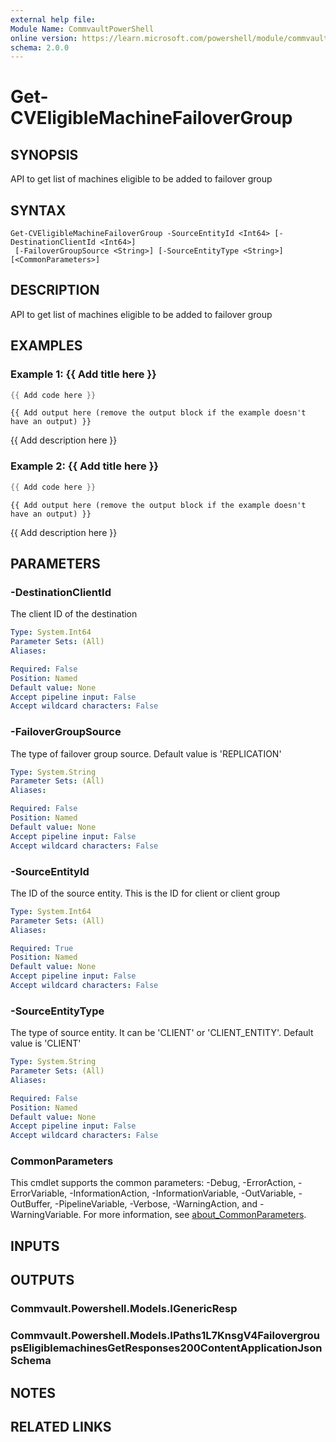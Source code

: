 ```yaml
---
external help file:
Module Name: CommvaultPowerShell
online version: https://learn.microsoft.com/powershell/module/commvaultpowershell/get-cveligiblemachinefailovergroup
schema: 2.0.0
---
```


# Get-CVEligibleMachineFailoverGroup

## SYNOPSIS
API to get list of machines eligible to be added to failover group

## SYNTAX

```
Get-CVEligibleMachineFailoverGroup -SourceEntityId <Int64> [-DestinationClientId <Int64>]
 [-FailoverGroupSource <String>] [-SourceEntityType <String>] [<CommonParameters>]
```

## DESCRIPTION
API to get list of machines eligible to be added to failover group

## EXAMPLES

### Example 1: {{ Add title here }}
```powershell
{{ Add code here }}
```

```output
{{ Add output here (remove the output block if the example doesn't have an output) }}
```

{{ Add description here }}

### Example 2: {{ Add title here }}
```powershell
{{ Add code here }}
```

```output
{{ Add output here (remove the output block if the example doesn't have an output) }}
```

{{ Add description here }}

## PARAMETERS

### -DestinationClientId
The client ID of the destination

```yaml
Type: System.Int64
Parameter Sets: (All)
Aliases:

Required: False
Position: Named
Default value: None
Accept pipeline input: False
Accept wildcard characters: False
```

### -FailoverGroupSource
The type of failover group source.
Default value is 'REPLICATION'

```yaml
Type: System.String
Parameter Sets: (All)
Aliases:

Required: False
Position: Named
Default value: None
Accept pipeline input: False
Accept wildcard characters: False
```

### -SourceEntityId
The ID of the source entity.
This is the ID for client or client group

```yaml
Type: System.Int64
Parameter Sets: (All)
Aliases:

Required: True
Position: Named
Default value: None
Accept pipeline input: False
Accept wildcard characters: False
```

### -SourceEntityType
The type of source entity.
It can be 'CLIENT' or 'CLIENT_ENTITY'.
Default value is 'CLIENT'

```yaml
Type: System.String
Parameter Sets: (All)
Aliases:

Required: False
Position: Named
Default value: None
Accept pipeline input: False
Accept wildcard characters: False
```

### CommonParameters
This cmdlet supports the common parameters: -Debug, -ErrorAction, -ErrorVariable, -InformationAction, -InformationVariable, -OutVariable, -OutBuffer, -PipelineVariable, -Verbose, -WarningAction, and -WarningVariable. For more information, see [about_CommonParameters](http://go.microsoft.com/fwlink/?LinkID=113216).

## INPUTS

## OUTPUTS

### Commvault.Powershell.Models.IGenericResp

### Commvault.Powershell.Models.IPaths1L7KnsgV4FailovergroupsEligiblemachinesGetResponses200ContentApplicationJsonSchema

## NOTES

## RELATED LINKS

